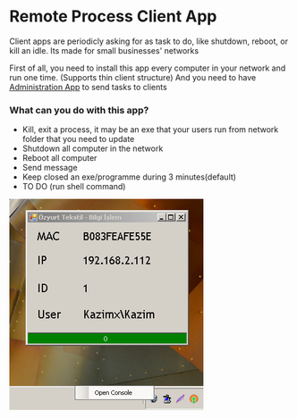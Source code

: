 # Remote Process Client App
Client apps are periodicly asking for as task to do, like shutdown, reboot, or kill an idle. Its made for small businesses' networks

First of all, you need to install this app every computer in your network and run one time. (Supports thin client structure)
And you need to have [Administration App](https://github.com/ugurozpinar/Remote-Process-Admin) to send tasks to clients

### What can you do with this app?
* Kill, exit a process, it may be an exe that your users run from network folder that you need to update
* Shutdown all computer in the network
* Reboot all computer
* Send message
* Keep closed an exe/programme during 3 minutes(default)
* TO DO (run shell command)

![alt tag](https://raw.githubusercontent.com/ugurozpinar/Remote-Process/master/ss/ss1.png)